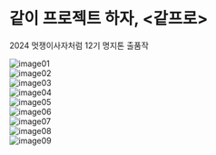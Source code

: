 # 같이 프로젝트 하자, <같프로>
2024 멋쟁이사자처럼 12기 명지톤 출품작

![image01](1.png) <br/>
![image02](2.png) <br/>
![image03](3.png) <br/>
![image04](4.png) <br/>
![image05](5.png) <br/>
![image06](6.png) <br/>
![image07](7.png) <br/>
![image08](8.png) <br/>
![image09](9.png) <br/>
